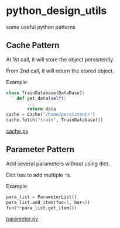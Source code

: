 # python_design_utils
some useful python patterns

## Cache Pattern  


At 1st call, it will store the object persistently.

From 2nd call, it will return the stored object.

Example:
```python
class TrainDatabase(DataBase):
    def get_data(self):
        ...
        return data
cache = Cache("/home/persistent/")
cache.fetch("train", TrainDatabase())
```
[cache.py](https://github.com/Fangyh09/python_design_utils/blob/master/cache.py)


## Parameter Pattern  

Add several parameters without using dict.

Dict has to add multiple `"`s.

Example: 
```python
para_list = ParameterList()
para_list.add_item(foo=1, bar=2)
fun(**para_list.get_item())
```
[parameter.py](https://github.com/Fangyh09/python_design_utils/blob/master/parameter.py)
